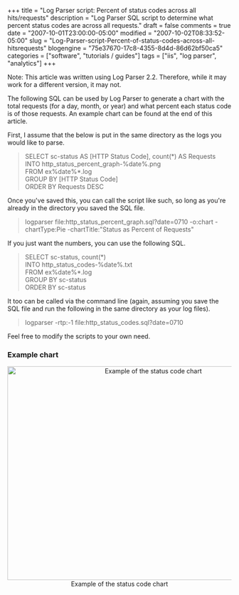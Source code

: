 +++
title = "Log Parser script: Percent of status codes across all hits/requests"
description = "Log Parser SQL script to determine what percent status codes are across all requests."
draft = false
comments = true
date = "2007-10-01T23:00:00-05:00"
modified = "2007-10-02T08:33:52-05:00"
slug = "Log-Parser-script-Percent-of-status-codes-across-all-hitsrequests"
blogengine = "75e37670-17c8-4355-8d4d-86d62bf50ca5"
categories = ["software", "tutorials / guides"]
tags = ["iis", "log parser", "analytics"]
+++

<div class="note">
<p>
Note: This article was written using Log Parser 2.2. Therefore, while it may work for a different version, it may not.
</p>
</div>
<p>
The following SQL can be used by Log Parser to generate a chart with the total requests (for a day, month, or year) and what percent each status code is of those requests. An example chart can be found at the end of this article.
</p>
<p>
First, I assume that the below is put in the same directory as the logs you would like to parse.&nbsp;
</p>
<blockquote>
	<p>
	SELECT sc-status AS [HTTP Status Code], count(*) AS Requests<br />
	INTO http_status_percent_graph-%date%.png<br />
	FROM ex%date%*.log<br />
	GROUP BY [HTTP Status Code]<br />
	ORDER BY Requests DESC<br />
	</p>
</blockquote>
<p>
Once you&#39;ve saved this, you can call the script like such, so long as you&#39;re already in the directory you saved the SQL file.
</p>
<blockquote>
	<p>
	logparser file:http_status_percent_graph.sql?date=0710 -o:chart -chartType:Pie -chartTitle:&quot;Status as Percent of Requests&quot;
	</p>
</blockquote>
<p>
If you just want the numbers, you can use the following SQL.
</p>
<blockquote>
	<p>
	SELECT sc-status, count(*)<br />
	INTO http_status_codes-%date%.txt<br />
	FROM ex%date%*.log<br />
	GROUP BY sc-status<br />
	ORDER BY sc-status 
	</p>
</blockquote>
<p>
It too can be called via the command line (again, assuming you save the SQL file and run the following in the same directory as your log files). 
</p>
<blockquote>
	<p>
	logparser -rtp:-1 file:http_status_codes.sql?date=0710&nbsp;
	</p>
</blockquote>
<p>
Feel free to modify the scripts to your own need.
</p>
<h3>Example chart</h3>
<p style="text-align: center">
<img style="width: 640px; height: 480px" src="/files/2007/10/http_status_percent_graph-example.gif" alt="Example of the status code chart" title="Example of the status code chart" /><br />
Example of the status code chart
</p>

